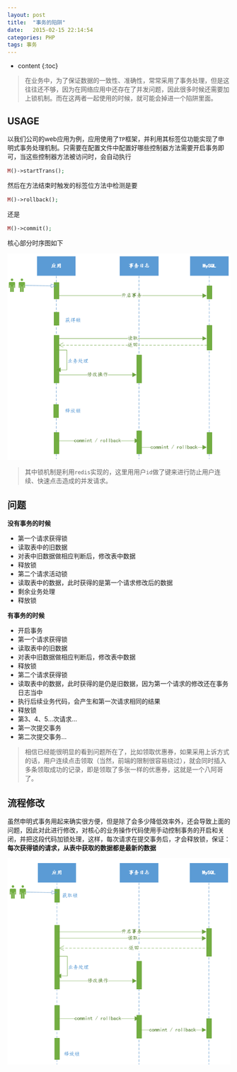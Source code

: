 ```yaml
---
layout: post
title:  "事务的陷阱"
date:   2015-02-15 22:14:54
categories: PHP
tags: 事务
---
```


* content
{:toc}

> 在业务中，为了保证数据的一致性、准确性，常常采用了事务处理，但是这往往还不够，因为在网络应用中还存在了并发问题，因此很多时候还需要加上锁机制。而在这两者一起使用的时候，就可能会掉进一个陷阱里面。




## USAGE

以我们公司的web应用为例，应用使用了`TP`框架，并利用其标签位功能实现了申明式事务处理机制。只需要在配置文件中配置好哪些控制器方法需要开启事务即可，当这些控制器方法被访问时，会自动执行

```php
M()->startTrans();
```

然后在方法结束时触发的标签位方法中检测是要

```php
M()->rollback();
```

还是

```php
M()->commit();
```

核心部分时序图如下

![img](/static/img/trans1.jpg)

> 其中锁机制是利用`redis`实现的，这里用用户`id`做了键来进行防止用户连续、快速点击造成的并发请求。

## 问题

**没有事务的时候**

- 第一个请求获得锁
- 读取表中的旧数据
- 对表中旧数据做相应判断后，修改表中数据
- 释放锁
- 第二个请求活动锁
- 读取表中的数据，此时获得的是第一个请求修改后的数据
- 剩余业务处理
- 释放锁

**有事务的时候**

- 开启事务
- 第一个请求获得锁
- 读取表中的旧数据
- 对表中旧数据做相应判断后，修改表中数据
- 释放锁
- 第二个请求获得锁
- 读取表中的数据，此时获得的是仍是旧数据，因为第一个请求的修改还在事务日志当中
- 执行后续业务代码，会产生和第一次请求相同的结果
- 释放锁
- 第3、4、5...次请求...
- 第一次提交事务
- 第二次提交事务...

> 相信已经能很明显的看到问题所在了，比如领取优惠券，如果采用上诉方式的话，用户连续点击领取（当然，前端的限制很容易绕过），就会同时插入多条领取成功的记录，即是领取了多张一样的优惠券，这就是一个八阿哥了。




## 流程修改



虽然申明式事务用起来确实很方便，但是除了会多少降低效率外，还会导致上面的问题，因此对此进行修改，对核心的业务操作代码使用手动控制事务的开启和关闭，并把这段代码加锁处理，这样，每次请求在提交事务后，才会释放锁，保证：**每次获得锁的请求，从表中获取的数据都是最新的数据**


![img](/static/img/trans2.jpg)
